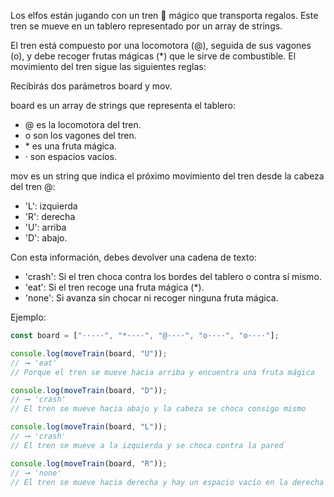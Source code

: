 Los elfos están jugando con un tren 🚂 mágico que transporta regalos. Este tren se mueve en un tablero representado por un array de strings.

El tren está compuesto por una locomotora (@), seguida de sus vagones (o), y debe recoger frutas mágicas (\*) que le sirve de combustible. El movimiento del tren sigue las siguientes reglas:

Recibirás dos parámetros board y mov.

board es un array de strings que representa el tablero:

- @ es la locomotora del tren.
- o son los vagones del tren.
- \* es una fruta mágica.
- · son espacios vacíos.

mov es un string que indica el próximo movimiento del tren desde la cabeza del tren @:

- 'L': izquierda
- 'R': derecha
- 'U': arriba
- 'D': abajo.

Con esta información, debes devolver una cadena de texto:

- 'crash': Si el tren choca contra los bordes del tablero o contra sí mismo.
- 'eat': Si el tren recoge una fruta mágica (\*).
- 'none': Si avanza sin chocar ni recoger ninguna fruta mágica.

Ejemplo:

```js
const board = ["·····", "*····", "@····", "o····", "o····"];

console.log(moveTrain(board, "U"));
// ➞ 'eat'
// Porque el tren se mueve hacia arriba y encuentra una fruta mágica

console.log(moveTrain(board, "D"));
// ➞ 'crash'
// El tren se mueve hacia abajo y la cabeza se choca consigo mismo

console.log(moveTrain(board, "L"));
// ➞ 'crash'
// El tren se mueve a la izquierda y se choca contra la pared

console.log(moveTrain(board, "R"));
// ➞ 'none'
// El tren se mueve hacia derecha y hay un espacio vacío en la derecha
```
